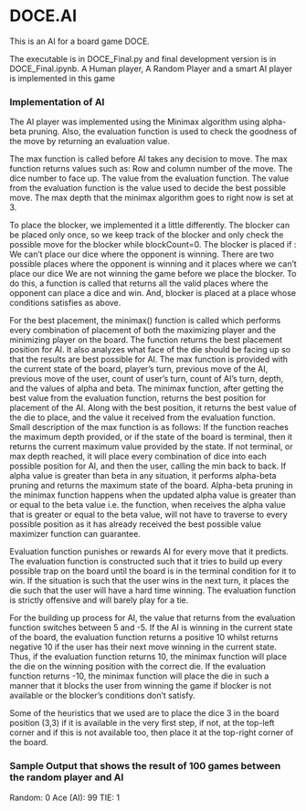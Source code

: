 # DOCE.AI 
This is an AI for a board game DOCE.

The executable is in DOCE_Final.py and final development version is in DOCE_Final.ipynb.
A Human player, A Random Player and a smart AI player is implemented in this game

### Implementation of AI

The AI player was implemented using the Minimax algorithm using alpha-beta pruning.
Also, the evaluation function is used to check the goodness of the move by returning an evaluation value.

The max function is called before AI takes any decision to move. The max function returns values such as:
Row and column number of the move.
The dice number to face up.
The value from the evaluation function.
The value from the evaluation function is the value used to decide the best possible move.
The max depth that the minimax algorithm goes to right now is set at 3.


To place the blocker, we implemented it a little differently. 
The blocker can be placed only once, so we keep track of the blocker and only check the possible move for the blocker while blockCount=0. The blocker is placed if :
We can’t place our dice where the opponent is winning.
There are two possible places where the opponent is winning and it places where we can’t place our dice
We are not winning the game before we place the blocker.
To do this, a function is called that returns all the valid places where the opponent can place a dice and win. And, blocker is placed at a place whose conditions satisfies as above.

For the best placement, the minimax() function is called which performs every combination of placement of both the maximizing player and the minimizing player on the board. The function returns the best placement position for AI. It also analyzes what face of the die should be facing up so that the results are best possible for AI. The max function is provided with the current state of the board, player’s turn, previous move of the AI, previous move of the user, count of user’s turn, count of AI’s turn, depth, and the values of alpha and beta. The minimax function, after getting the best value from the evaluation function, returns the best position for placement of the AI. Along with the best position, it returns the best value of the die to place, and the value it received from the evaluation function.  Small description of the max function is as follows:
If the function reaches the maximum depth provided, or if the state of the board is terminal, then it returns the current maximum value provided by the state.
If not terminal, or max depth reached, it will place every combination of dice into each possible position for AI, and then the user, calling the min back to back.
If alpha value is greater than beta in any situation, it performs alpha-beta pruning and returns the maximum state of the board.
Alpha-beta pruning in the minimax function happens when the updated alpha value is greater than or equal to the beta value i.e. the function, when receives the alpha value that is greater or equal to the beta value, will not have to traverse to every possible position as it has already received the best possible value maximizer function can guarantee. 

Evaluation function punishes or rewards AI for every move that it predicts. The evaluation function is constructed such that it tries to build up every possible trap on the board until the board is in the terminal condition for it to win. If the situation is such that the user wins in the next turn, it places the die such that the user will have a hard time winning. The evaluation function is strictly offensive and will barely play for a tie.

For the building up process for AI, the value that returns from the evaluation function switches between 5 and -5. If the AI is winning in the current state of the board, the evaluation function returns a positive 10 whilst returns negative 10 if the user has their next move winning in the current state. Thus, if the evaluation function returns 10, the minimax function will place the die on the winning position with the correct die. If the evaluation function returns -10, the minimax function will place the die in such a manner that it blocks the user from winning the game if blocker is not available or the blocker’s conditions don’t satisfy.

Some of the heuristics that we used are to place the dice 3 in the board position (3,3) if it is available in the very first step, if not, at the top-left corner and if this is not available too, then place it at the top-right corner of the board. 





### Sample Output that shows the result of 100 games between the random player and AI

Random:  0
Ace (AI):  99
TIE:  1





